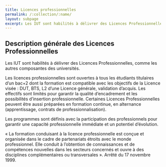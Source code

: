 ```yaml
---
title: Licences professionnelles
permalink: /:collection/:name/
layout: subpage
excerpt: Les IUT sont habilités à délivrer des Licences Professionnelles, comme les autres composantes des universités.
---
```


## Description générale des Licences Professionnelles

Les IUT sont habilités à délivrer des Licences Professionnelles, comme les autres composantes des universités.

Les licences professionnelles sont ouvertes à tous les étudiants titulaires d’un bac+2 dont la formation est compatible avec les objectifs de la Licence  visée : DUT, BTS, L2 d’une Licence générale, validation d’acquis.
Les effectifs sont limités pour garantir la qualité d’encadrement et les possibilités d’insertion professionnelle. Certaines Licences Professionnelles peuvent être aussi préparées en formation continue, en alternance (apprentissage, contrats de professionnalisation).

Les programmes sont définis avec la participation des professionnels pour garantir une capacité professionnelle immédiate et un potentiel d’évolution.

« La formation conduisant à la licence professionnelle est conçue et organisée dans le cadre de partenariats étroits avec le monde professionnel. Elle conduit à l’obtention de connaissances et de compétences nouvelles dans les secteurs concernés et ouvre à des disciplines complémentaires ou transversales ». Arrêté du 17 novembre 1999.

